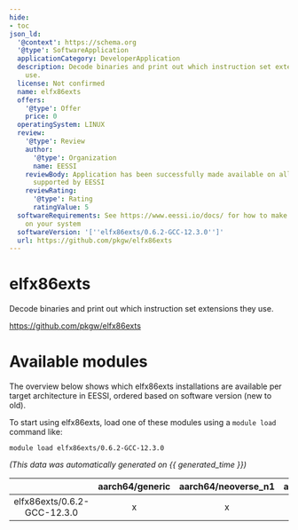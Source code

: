 ```yaml
---
hide:
- toc
json_ld:
  '@context': https://schema.org
  '@type': SoftwareApplication
  applicationCategory: DeveloperApplication
  description: Decode binaries and print out which instruction set extensions they
    use.
  license: Not confirmed
  name: elfx86exts
  offers:
    '@type': Offer
    price: 0
  operatingSystem: LINUX
  review:
    '@type': Review
    author:
      '@type': Organization
      name: EESSI
    reviewBody: Application has been successfully made available on all architectures
      supported by EESSI
    reviewRating:
      '@type': Rating
      ratingValue: 5
  softwareRequirements: See https://www.eessi.io/docs/ for how to make EESSI available
    on your system
  softwareVersion: '[''elfx86exts/0.6.2-GCC-12.3.0'']'
  url: https://github.com/pkgw/elfx86exts
---
```


elfx86exts
==========


Decode binaries and print out which instruction set extensions they use.

https://github.com/pkgw/elfx86exts
# Available modules


The overview below shows which elfx86exts installations are available per target architecture in EESSI, ordered based on software version (new to old).

To start using elfx86exts, load one of these modules using a `module load` command like:

```shell
module load elfx86exts/0.6.2-GCC-12.3.0
```

*(This data was automatically generated on {{ generated_time }})*  

| |aarch64/generic|aarch64/neoverse_n1|aarch64/neoverse_v1|aarch64/nvidia|x86_64/generic|x86_64/amd/zen2|x86_64/amd/zen3|x86_64/amd/zen4|x86_64/intel/haswell|x86_64/intel/sapphirerapids|x86_64/intel/skylake_avx512|
| :---: | :---: | :---: | :---: | :---: | :---: | :---: | :---: | :---: | :---: | :---: | :---: |
|elfx86exts/0.6.2-GCC-12.3.0|x|x|x|-|x|x|x|x|x|x|x|
